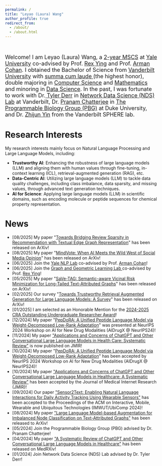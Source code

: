 ```yaml
---
permalink: /
title: "Leyao (Laura) Wang"
author_profile: true
redirect_from: 
  - /about/
  - /about.html
---
```


<br />

<p style="font-size:18px;">Welcome! I am Leyao (Laura) Wang, a <a href="https://engineering.yale.edu/academic-study/departments/computer-science/graduate-study/master-science-program"> 2-year MSCS</a> at <a href="https://www.yale.edu/"> Yale University</a> co-advised by Prof. <a href="https://www.cs.yale.edu/homes/ying-rex/"> Rex Ying</a> and Prof. <a href="https://armancohan.com/"> Arman Cohan</a>. I obtained the Bachelor of Science from <a href="https://www.vanderbilt.edu/"> Vanderbilt University</a> with <a href="https://registrar.vanderbilt.edu/academic-records/latin-honors.php"> summa cum laude </a> (the highest honor), double majoring in <a href="https://engineering.vanderbilt.edu/departments/computer-science/"> Computer Science</a> and <a href="https://as.vanderbilt.edu/math/"> Mathematics</a> and minoring in <a href="https://www.vanderbilt.edu/datascience/"> Data Science</a>. In the past, I was fortunate to work with Dr.<a href="https://tylersnetwork.github.io/"> Tyler Derr</a>  in <a href="https://nds-vu.github.io/">Network Data Science (NDS) Lab</a> at Vanderbilt, Dr. <a href="https://bme.duke.edu/people/pranam-chatterjee/"> Pranam Chatterjee</a>  in <a href="https://www.chatterjeelab.com/">The Programmable Biology Group (PBG)</a> at Duke University, and Dr. <a href="https://www.vumc.org/biostatistics/person/zhijun-yin/"> Zhijun Yin</a> from the Vanderbilt SPHERE lab.</p>


Research Interests
======

 My research interests mainly focus on Natural Language Processing and Large Language Models, including:

- **Trustworthy AI**: Enhancing the robustness of large language models (LLM) and aligning them with human values through fine-tuning, in-context learning (ICL), retrieval-augmented generation (RAG), etc.
- **Data-Centric AI**: Utilizing large language models (LLM) to tackle data quality challenges, including class imbalance, data sparsity, and missing values, through advanced text generation techniques.
- **AI for Science**: Applying large language models (LLM) in scientific domains, such as encoding molecule or peptide sequences for chemical property representation.

News
======
- [08/2025] My paper "[Towards Bridging Review Sparsity in Recommendation with Textual Edge Graph Representation](https://arxiv.org/abs/2508.01128)" has been released on ArXiv!
- [08/2025] My paper "[MindVote: When AI Meets the Wild West of Social Media Opinion](https://arxiv.org/abs/2505.14422)" has been released on ArXiv!
- [06/2025] Join the <a href="https://nlp.cs.yale.edu/"> Yale NLP Lab</a> co-advised by Prof. <a href="https://armancohan.com/"> Arman Cohan</a>!
- [06/2025] Join the <a href="https://graph-and-geometric-learning.github.io/"> Graph and Geometric Learning Lab </a> co-advised by Prof. <a href="https://www.cs.yale.edu/homes/ying-rex/"> Rex Ying</a>!
- [05/2025] My paper "[SaVe-TAG: Semantic-aware Vicinal Risk Minimization for Long-Tailed Text-Attributed Graphs](https://arxiv.org/abs/2410.16882)" has been released on ArXiv!
- [02/2025] Our survey "[Towards Trustworthy Retrieval Augmented
Generation for Large Language Models: A Survey](https://arxiv.org/abs/2502.06872)" has been released on ArXiv!
- [01/2025] I am selected as an Honorable Mention for the [2024-2025 CRA Outstanding Undergraduate Researcher Award](https://cra.org/about/awards/outstanding-undergraduate-researcher-award/)! 
- [12/2024] My paper "[PepDoRA: A Unified Peptide Language Model via Weight-Decomposed Low-Rank Adaptation](https://neurips.cc/virtual/2024/102894)" was presented at NeurIPS 2024 Workshop on AI for New Drug Modalities (AIDrugX @ NeurIPS24)!
- [11/2024] My paper ["Applications and Concerns of ChatGPT and Other Conversational Large Language Models in Health Care: Systematic Review"](https://www.jmir.org/2024/1/e22769) is now published on JMIR!
- [10/2024] My paper "[PepDoRA: A Unified Peptide Language Model via Weight-Decomposed Low-Rank Adaptation](https://arxiv.org/abs/2410.20667)" has been accepted by NeurIPS 2024 Workshop on AI for New Drug Modalities (AIDrugX @ NeurIPS24)!
- [10/2024] My paper ["Applications and Concerns of ChatGPT and Other Conversational Large Language Models in Healthcare: A Systematic Review"](https://www.medrxiv.org/content/10.1101/2024.04.26.24306390v1) has been accepted by the Journal of Medical Internet Research (JMIR)!
- [09/2024] Our paper ["Sensor2Text: Enabling Natural Language Interactions for Daily Activity Tracking Using Wearable Sensors"](https://dl.acm.org/doi/abs/10.1145/3699747) has been accepted to the Proceedings of the ACM on Interactive, Mobile, Wearable and Ubiquitous Technologies (IMWUT/UbiComp 2024)!
- [08/2024] My paper ["Large Language Model-based Augmentation for Imbalanced Node Classification on Text-Attributed Graphs"](https://arxiv.org/abs/2410.16882) has been released to ArXiv!
- [05/2024] Join the Programmable Biology Group (PBG) advised by Dr. Pranam Chatterjee!
- [04/2024] My paper ["A Systematic Review of ChatGPT and Other Conversational Large Language Models in Healthcare"](https://www.medrxiv.org/content/10.1101/2024.04.26.24306390v1) has been released on MedRXiv!
- [01/2024] Join Network Data Science (NDS) Lab advised by Dr. Tyler Derr!
